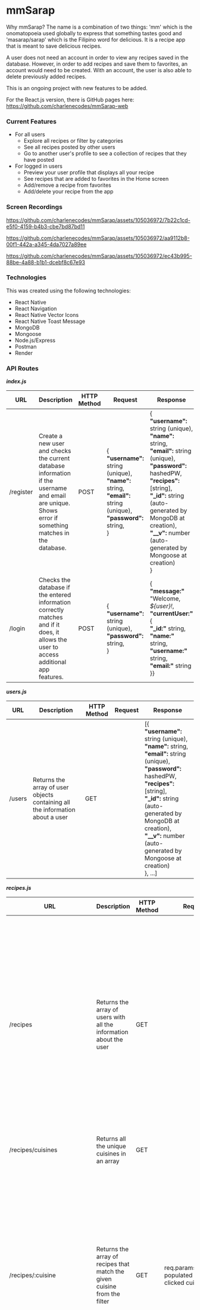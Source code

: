 # mmSarap

Why mmSarap? The name is a combination of two things: 'mm' which is the onomatopoeia used globally to express that something tastes good and 'masarap/sarap' which is the Filipino word for delicious. It is a recipe app that is meant to save delicious recipes.

A user does not need an account in order to view any recipes saved in the database. However, in order to add recipes and save them to favorites, an account would need to be created. With an account, the user is also able to delete previously added recipes.

This is an ongoing project with new features to be added.

For the React.js version, there is GitHub pages here: https://github.com/charlenecodes/mmSarap-web

### Current Features

- For all users
  - Explore all recipes or filter by categories
  - See all recipes posted by other users
  - Go to another user's profile to see a collection of recipes that they have posted
- For logged in users
  - Preview your user profile that displays all your recipe
  - See recipes that are added to favorites in the Home screen
  - Add/remove a recipe from favorites
  - Add/delete your recipe from the app
 
### Screen Recordings
  
  https://github.com/charlenecodes/mmSarap/assets/105036972/7b22c1cd-e5f0-4159-b4b3-cbe7bd87bd11
    
  https://github.com/charlenecodes/mmSarap/assets/105036972/aa9112b8-00f1-442a-a345-4da7027a89ee

  https://github.com/charlenecodes/mmSarap/assets/105036972/ec43b995-88be-4a88-b1b1-dcebf8c67e93

### Technologies

This was created using the following technologies:

- React Native
- React Navigation
- React Native Vector Icons
- React Native Toast Message
- MongoDB
- Mongoose
- Node.js/Express
- Postman
- Render

### API Routes

***index.js***

| URL       | Description                                                                                                                                           | HTTP Method | Request                                                                                                                | Response                                                                                                                                                                                                                                                                            |
|-----------|-------------------------------------------------------------------------------------------------------------------------------------------------------|-------------|-------------------------------------------------------------------------------------------------------------------------------|-------------------------------------------------------------------------------------------------------------------------------------------------------------------------------------------------------------------------------------------------------------------------------------|
| /register | Create a new user and checks the current database information if the username and email are unique. Shows error if something matches in the database. |     POST    | {<br>**"username":** string (unique),<br>**"name":** string,<br>**"email":** string (unique),<br>**"password":** string,<br>} | {<br>**"username":** string (unique),<br>**"name":** string,<br>**"email":** string (unique),<br>**"password":** hashedPW,<br>**"recipes":** [string],<br>**"_id":** string (auto-generated by MongoDB at creation),<br>**"__v":** number (auto-generated by Mongoose at creation)<br>} |
|   /login  |         Checks the database if the entered information correctly matches and if it does, it allows the user to access additional app features.        |     POST    | {<br>**"username":** string (unique),<br>**"password":** string,<br>}                                                         | {<br>**"message:"** "Welcome, *${user}!*,<br>**"currentUser:"** {<br>   **"_id:"** string,<br>   **"name:"** string,<br>   **"username:"** string,<br>   **"email:"** string<br>}}                                                                                                   |                                                                                            |

***users.js***

| URL    | Description                                         | HTTP Method | Request | Response                                                                                                                                                                                                                                                                                   |
|--------|-----------------------------------------------------|-------------|----------------|--------------------------------------------------------------------------------------------------------------------------------------------------------------------------------------------------------------------------------------------------------------------------------------------|
| /users | Returns the array of user objects containing all the information about a user |     GET     |                | [{<br>**"username":** string (unique),<br>**"name":** string,<br>**"email":** string (unique),<br>**"password":** hashedPW,<br>**"recipes":** [string],<br>**"_id":** string (auto-generated by MongoDB at creation),<br>**"__v":** number (auto-generated by Mongoose at creation)<br>}, ...] |

***recipes.js***

| URL                          | Description                                                               | HTTP Method | Request                                                                                                                                  | Response                                                                                                                                                                                                                                                                                                                                                                                                                                                                   |
|------------------------------|---------------------------------------------------------------------------|-------------|------------------------------------------------------------------------------------------------------------------------------------------|----------------------------------------------------------------------------------------------------------------------------------------------------------------------------------------------------------------------------------------------------------------------------------------------------------------------------------------------------------------------------------------------------------------------------------------------------------------------------|
|           /recipes           |     Returns the array of users with all the information about the user    |     GET     |                                                                                                                                          | [{<br>   **"_id":** string (unique, auto-generated by MongoDB at creation),<br>   **"dishName":** string,<br>   **"cuisine":** string,<br>   **"ingredients":** [string],<br>   **"instructions":** [string],<br>   **"photos":** [string],<br>   **"addedBy":** string (username of the logged in user who added the recipe),<br>   **"createdAt":** timestamp (when the account was created),<br>   **"_v":** number (auto-generated by Mongoose at creation)<br>}, ...] |
|       /recipes/cuisines      |                Returns all the unique cuisines in an array                |     GET     |                                                                                                                                          | [string]                                                                                                                                                                                                                                                                                                                                                                                                                                                                   |
|       /recipes/:cuisine      | Returns the array of recipes that match the given cuisine from the filter |     GET     | req.params.cuisine populated from the clicked cuisine                                                                                    | [{<br>   **"_id":** string (unique, auto-generated by MongoDB at creation),<br>   **"dishName":** string,<br>   **"cuisine":** string,<br>   **"ingredients":** [string],<br>   **"instructions":** [string],<br>   **"photos":** [string],<br>   **"addedBy":** string (username of the logged in user who added the recipe),<br>   **"createdAt":** timestamp (when the account was created),<br>   **"_v":** number (auto-generated by Mongoose at creation)<br>}, ...] |
|      /recipes/:username      |            Returns the array of recipes from the specific user            |     GET     | req.params.username populated from the clicked username                                                                                  | [{<br>   **"_id":** string (unique, auto-generated by MongoDB at creation),<br>   **"dishName":** string,<br>   **"cuisine":** string,<br>   **"ingredients":** [string],<br>   **"instructions":** [string],<br>   **"photos":** [string],<br>   **"addedBy":** string (username of the logged in user who added the recipe),<br>   **"createdAt":** timestamp (when the account was created),<br>   **"_v":** number (auto-generated by Mongoose at creation)<br>}, ...] |
|      /recipes/:username      |            Add a recipe to the database from the logged in user           |     POST    | {<br>   **"dishName":** string,<br>   **"cuisine":** string,<br>   **"ingredients":** [string],<br>   **"instructions":** [string],<br>} | {<br>   **"newRecipe":** { <br>      **"dishName":** string, <br>      **"cuisine":** string,<br>      **"ingredients":** [string],<br>      **"instructions":** [string],<br>      **"photos":** [string],<br>      **"addedBy":**.  string,<br>      **"_id":** string,<br>      **"createdAt":** timestamp,<br>      **"_v":** number<br>},<br>   **"allRecipes":** [object],<br>   **"allCuisines":** [string]<br>}                                                    |
| /recipes/:recipeId/:username |   Removes the recipe from the database from the logged in user's profile  |    DELETE   | req.params.recipeId and req.params.username are populated from the clicked recipe                                                        | {<br>   **"deletedRecipe":** { <br>      **"dishName":** string, <br>      **"cuisine":** string,<br>      **"ingredients":** [string],<br>      **"instructions":** [string],<br>      **"photos":** [string],<br>      **"addedBy":**.  string,<br>      **"_id":** string,<br>      **"createdAt":** timestamp,<br>      **"_v":** number<br>},<br>   **"allRecipes":** [object],<br>   **"allCuisines":** [string]<br>}                                                |

### Running the Project

- Open the Terminal
  - The project can be run on either android or ios. Since the project is using the free tier of Render, it may take a few seconds/minutes to load and update the data.
    - `npm run android` starts building the Android app
    - `npm run ios` starts building the iOS version
    - `npm run ios15` command was also customized in order to load the app on a iPhone 15 simulator
